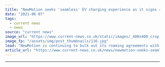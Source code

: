 ```yaml
---
title: "NewMotion seeks 'seamless' EV charging experience as it signs roaming agreement with Mer"
date: "2021-06-07"
tags: 
  - current news
  - news
source: "current news"
image_url: "https://www.current-news.co.uk/static/images/_400x400_crop_center-center/MerCharging-8-1024x684-image-Mer.jpg"
image_fp: "/assets/img/post_thumbnails/116.jpg"
lead: "​NewMotion is continuing to bulk out its roaming agreements with the announcement of its latest partnership with Statkraft-owned Mer."
article_url: "https://www.current-news.co.uk/news/newmotion-seeks-seamless-ev-charging-experience-as-it-signs-roaming-agreement-with-mer?utm_source=rss-feeds&utm_medium=rss&utm_campaign=rss"
---
```


---
